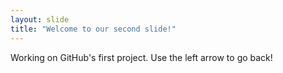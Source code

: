 ```yaml
---
layout: slide
title: "Welcome to our second slide!"
---
```

Working on GitHub's first project.
Use the left arrow to go back!
